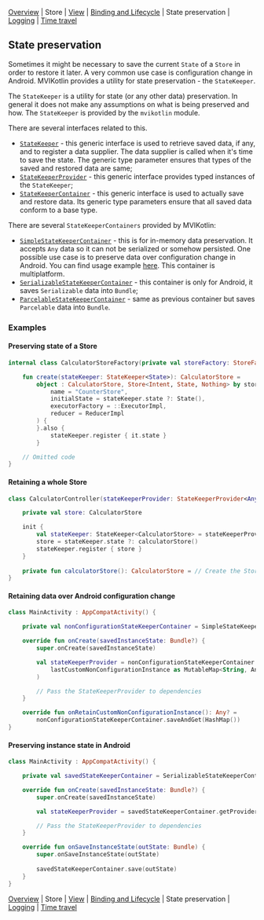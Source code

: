 [Overview](index.md) | Store | [View](view.md) | [Binding and Lifecycle](binding_and_lifecycle.md) | State preservation | [Logging](logging.md) | [Time travel](time_travel.md)

## State preservation

Sometimes it might be necessary to save the current `State` of a `Store` in order to restore it later. A very common use case is configuration change in Android. MVIKotlin provides a utility for state preservation - the `StateKeeper`.

The `StateKeeper` is a utility for state (or any other data) preservation. In general it does not make any assumptions on what is being preserved and how. The `StateKeeper` is provided by the `mvikotlin` module.

There are several interfaces related to this.

- [`StateKeeper`](https://github.com/arkivanov/MVIKotlin/blob/master/mvikotlin/src/commonMain/kotlin/com/arkivanov/mvikotlin/core/statekeeper/StateKeeper.kt) - this generic interface is used to retrieve saved data, if any, and to register a data supplier. The data supplier is called when it's time to save the state. The generic type parameter ensures that types of the saved and restored data are same;
- [`StateKeeperProvider`](https://github.com/arkivanov/MVIKotlin/blob/master/mvikotlin/src/commonMain/kotlin/com/arkivanov/mvikotlin/core/statekeeper/StateKeeperProvider.kt) - this generic interface provides typed instances of the `StateKeeper`;
- [`StateKeeperContainer`](https://github.com/arkivanov/MVIKotlin/blob/master/mvikotlin/src/commonMain/kotlin/com/arkivanov/mvikotlin/core/statekeeper/StateKeeperContainer.kt) - this generic interface is used to actually save and restore data. Its generic type parameters ensure that all saved data conform to a base type.

There are several `StateKeeperContainers` provided by MVIKotlin:

- [`SimpleStateKeeperContainer`](https://github.com/arkivanov/MVIKotlin/blob/master/mvikotlin/src/commonMain/kotlin/com/arkivanov/mvikotlin/core/statekeeper/SimpleStateKeeperContainerFactory.kt) - this is for in-memory data preservation. It accepts `Any` data so it can not be serialized or somehow persisted. One possible use case is to preserve data over configuration change in Android. You can find usage example [here](https://github.com/arkivanov/MVIKotlin/blob/master/sample/todo-app-android/src/main/java/com/arkivanov/mvikotlin/sample/todo/android/MainActivity.kt). This container is multiplatform.
- [`SerializableStateKeeperContainer`](https://github.com/arkivanov/MVIKotlin/blob/master/mvikotlin/src/androidMain/kotlin/com/arkivanov/mvikotlin/core/statekeeper/SerializableStateKeeperContainerFactory.kt) -  this container is only for Android, it saves `Serializable` data into `Bundle`;
- [`ParcelableStateKeeperContainer`](https://github.com/arkivanov/MVIKotlin/blob/master/mvikotlin/src/androidMain/kotlin/com/arkivanov/mvikotlin/core/statekeeper/ParcelableStateKeeperContainerFactory.kt) - same as previous container but saves `Parcelable` data into `Bundle`.

### Examples

#### Preserving state of a Store

```kotlin
internal class CalculatorStoreFactory(private val storeFactory: StoreFactory) {

    fun create(stateKeeper: StateKeeper<State>): CalculatorStore =
        object : CalculatorStore, Store<Intent, State, Nothing> by storeFactory.create(
            name = "CounterStore",
            initialState = stateKeeper.state ?: State(),
            executorFactory = ::ExecutorImpl,
            reducer = ReducerImpl
        ) {
        }.also {
            stateKeeper.register { it.state }
        }

    // Omitted code
}
```

#### Retaining a whole Store

```kotlin
class CalculatorController(stateKeeperProvider: StateKeeperProvider<Any>) {

    private val store: CalculatorStore

    init {
        val stateKeeper: StateKeeper<CalculatorStore> = stateKeeperProvider.get()
        store = stateKeeper.state ?: calculatorStore()
        stateKeeper.register { store }
    }
    
    private fun calculatorStore(): CalculatorStore = // Create the Store
}
```

#### Retaining data over Android configuration change

```kotlin
class MainActivity : AppCompatActivity() {

    private val nonConfigurationStateKeeperContainer = SimpleStateKeeperContainer()

    override fun onCreate(savedInstanceState: Bundle?) {
        super.onCreate(savedInstanceState)

        val stateKeeperProvider = nonConfigurationStateKeeperContainer.getProvider(
            lastCustomNonConfigurationInstance as MutableMap<String, Any>?
        )

        // Pass the StateKeeperProvider to dependencies
    }

    override fun onRetainCustomNonConfigurationInstance(): Any? =
        nonConfigurationStateKeeperContainer.saveAndGet(HashMap())
}

```

#### Preserving instance state in Android

```kotlin
class MainActivity : AppCompatActivity() {

    private val savedStateKeeperContainer = SerializableStateKeeperContainer()

    override fun onCreate(savedInstanceState: Bundle?) {
        super.onCreate(savedInstanceState)

        val stateKeeperProvider = savedStateKeeperContainer.getProvider(savedInstanceState)

        // Pass the StateKeeperProvider to dependencies
    }

    override fun onSaveInstanceState(outState: Bundle) {
        super.onSaveInstanceState(outState)
        
        savedStateKeeperContainer.save(outState)
    }
}

```

[Overview](index.md) | Store | [View](view.md) | [Binding and Lifecycle](binding_and_lifecycle.md) | State preservation | [Logging](logging.md) | [Time travel](time_travel.md)
